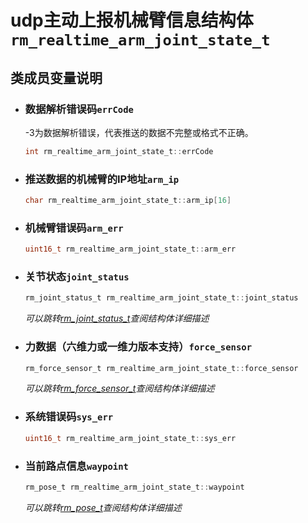# udp主动上报机械臂信息结构体`rm_realtime_arm_joint_state_t`

## 类成员变量说明

- ### 数据解析错误码`errCode`

    -3为数据解析错误，代表推送的数据不完整或格式不正确。

    ```C  
    int rm_realtime_arm_joint_state_t::errCode
    ```

- ### 推送数据的机械臂的IP地址`arm_ip`

    ```C  
    char rm_realtime_arm_joint_state_t::arm_ip[16]
    ```

- ### 机械臂错误码`arm_err`

    ```C  
    uint16_t rm_realtime_arm_joint_state_t::arm_err
    ```

- ### 关节状态`joint_status`

    ```C  
    rm_joint_status_t rm_realtime_arm_joint_state_t::joint_status
    ```

    *可以跳转[rm_joint_status_t](../struct/jointStatus)查阅结构体详细描述*

- ### 力数据（六维力或一维力版本支持）`force_sensor`

    ```C  
    rm_force_sensor_t rm_realtime_arm_joint_state_t::force_sensor
    ```

    *可以跳转[rm_force_sensor_t](../struct/forceSensor)查阅结构体详细描述*

- ### 系统错误码`sys_err`

    ```C  
    uint16_t rm_realtime_arm_joint_state_t::sys_err
    ```

- ### 当前路点信息`waypoint`

    ```C  
    rm_pose_t rm_realtime_arm_joint_state_t::waypoint
    ```

    *可以跳转[rm_pose_t](../struct/pose)查阅结构体详细描述*
